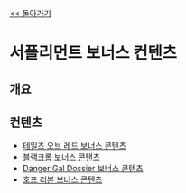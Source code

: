 [<< 돌아가기](../readme.md)
# 서플리먼트 보너스 컨텐츠

## 개요

## 컨텐츠
- [테일즈 오브 레드 보너스 콘텐츠]()
- [블랙크롬 보너스 콘탠츠]()
- [Danger Gal Dossier 보너스 콘텐츠]()
- [호프 리본 보너스 콘텐츠]()